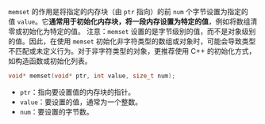 `memset` 的作用是将指定的内存块（由 `ptr` 指向）的前 `num` 个字节设置为指定的值 `value`。它**通常用于初始化内存块，将一段内存设置为特定的值**，例如将数组清零或初始化为特定的值。
注意：`memset` 设置的是字节级别的值，而不是对象级别的值。因此，在使用 `memset` 初始化非字符类型的数组或对象时，可能会导致类型不匹配或未定义行为。对于非字符类型的对象，更推荐使用 C++ 的初始化方式，如构造函数或初始化列表。

```cpp
void* memset(void* ptr, int value, size_t num);
```
- `ptr`：指向要设置值的内存块的指针。
- `value`：要设置的值，通常为一个整数。
- `num`：要设置的字节数。